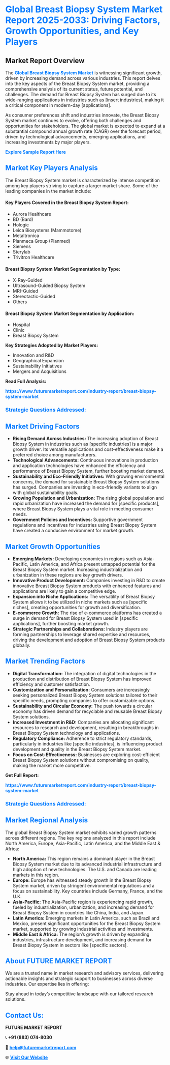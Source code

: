 <h1 style="color: #007BFF;">Global Breast Biopsy System Market Report 2025-2033: Driving Factors, Growth Opportunities, and Key Players</h1>

<section id="overview">
<h2>Market Report Overview</h2>
<p>The <a href="https://www.futuremarketreport.com/industry-report/breast-biopsy-system-market" style="color: #007BFF; text-decoration: none;"><strong>Global Breast Biopsy System Market</strong></a> is witnessing significant growth, driven by increasing demand across various industries. This report delves into the key aspects of the Breast Biopsy System market, providing a comprehensive analysis of its current status, future potential, and challenges. The demand for Breast Biopsy System has surged due to its wide-ranging applications in industries such as [insert industries], making it a critical component in modern-day [applications].</p>
<p>As consumer preferences shift and industries innovate, the Breast Biopsy System market continues to evolve, offering both challenges and opportunities for stakeholders. The global market is expected to expand at a substantial compound annual growth rate (CAGR) over the forecast period, driven by technological advancements, emerging applications, and increasing investments by major players.</p>
</section>

<section id="overview">
<p><a href="https://www.futuremarketreport.com/request-sample/reportId=123453" style="color: #007BFF; text-decoration: none;"><strong>Explore Sample Report Here</strong></a></p>
</section>

<section id="key-players">
<h2 style="color: #007BFF;">Market Key Players Analysis</h2>
<p>The Breast Biopsy System market is characterized by intense competition among key players striving to capture a larger market share. Some of the leading companies in the market include:</p>
<h4>Key Players Covered in the Breast Biopsy System Report:</h4>
<ul><li>Aurora Healthcare</li><li>BD (Bard)</li><li>Hologic</li><li>Leica Biosystems (Mammotome)</li><li>Metaltronica</li><li>Planmeca Group (Planmed)</li><li>Siemens</li><li>Sterylab</li><li>Trivitron Healthcare</li></ul>
<h4>Breast Biopsy System Market Segmentation by Type:</h4>
<ul><li>X-Ray-Guided</li><li>Ultrasound-Guided Biopsy System</li><li>MRI-Guided</li><li>Stereotactic-Guided</li><li>Others</li></ul>

<h4>Breast Biopsy System Market Segmentation by Application:</h4>
<ul><li>Hospital</li><li>Clinic</li><li>Breast Biopsy System</li></ul>
<p><strong>Key Strategies Adopted by Market Players:</strong></p>
<ul>
<li>Innovation and R&D</li>
<li>Geographical Expansion</li>
<li>Sustainability Initiatives</li>
<li>Mergers and Acquisitions</li>
</ul>
</section>

<section>
<p><strong>Read Full Analysis: </strong></p><a href="https://www.futuremarketreport.com/industry-report/breast-biopsy-system-market" style="color: #007BFF; text-decoration: none;"><strong>https://www.futuremarketreport.com/industry-report/breast-biopsy-system-market</strong></a>
<h3 style="color: #007BFF;">Strategic Questions Addressed:</h3>
</section>

<section id="driving-factors">
<h2 style="color: #007BFF;">Market Driving Factors</h2>
<ul>
<li><strong>Rising Demand Across Industries:</strong> The increasing adoption of Breast Biopsy System in industries such as [specific industries] is a major growth driver. Its versatile applications and cost-effectiveness make it a preferred choice among manufacturers.</li>
<li><strong>Technological Advancements:</strong> Continuous innovations in production and application technologies have enhanced the efficiency and performance of Breast Biopsy System, further boosting market demand.</li>
<li><strong>Sustainability and Eco-Friendly Initiatives:</strong> With growing environmental concerns, the demand for sustainable Breast Biopsy System solutions has surged. Companies are investing in eco-friendly variants to align with global sustainability goals.</li>
<li><strong>Growing Population and Urbanization:</strong> The rising global population and rapid urbanization have increased the demand for [specific products], where Breast Biopsy System plays a vital role in meeting consumer needs.</li>
<li><strong>Government Policies and Incentives:</strong> Supportive government regulations and incentives for industries using Breast Biopsy System have created a conducive environment for market growth.</li>
</ul>
</section>

<section id="growth-opportunities">
<h2 style="color: #007BFF;">Market Growth Opportunities</h2>
<ul>
<li><strong>Emerging Markets:</strong> Developing economies in regions such as Asia-Pacific, Latin America, and Africa present untapped potential for the Breast Biopsy System market. Increasing industrialization and urbanization in these regions are key growth drivers.</li>
<li><strong>Innovative Product Development:</strong> Companies investing in R&D to create innovative Breast Biopsy System products with enhanced features and applications are likely to gain a competitive edge.</li>
<li><strong>Expansion into Niche Applications:</strong> The versatility of Breast Biopsy System allows it to be utilized in niche markets such as [specific niches], creating opportunities for growth and diversification.</li>
<li><strong>E-commerce Growth:</strong> The rise of e-commerce platforms has created a surge in demand for Breast Biopsy System used in [specific applications], further boosting market growth.</li>
<li><strong>Strategic Partnerships and Collaborations:</strong> Industry players are forming partnerships to leverage shared expertise and resources, driving the development and adoption of Breast Biopsy System products globally.</li>
</ul>
</section>

<section id="trending-factors">
<h2 style="color: #007BFF;">Market Trending Factors</h2>
<ul>
<li><strong>Digital Transformation:</strong> The integration of digital technologies in the production and distribution of Breast Biopsy System has improved efficiency and customer satisfaction.</li>
<li><strong>Customization and Personalization:</strong> Consumers are increasingly seeking personalized Breast Biopsy System solutions tailored to their specific needs, prompting companies to offer customizable options.</li>
<li><strong>Sustainability and Circular Economy:</strong> The push towards a circular economy has driven demand for recyclable and reusable Breast Biopsy System solutions.</li>
<li><strong>Increased Investment in R&D:</strong> Companies are allocating significant resources to research and development, resulting in breakthroughs in Breast Biopsy System technology and applications.</li>
<li><strong>Regulatory Compliance:</strong> Adherence to strict regulatory standards, particularly in industries like [specific industries], is influencing product development and quality in the Breast Biopsy System market.</li>
<li><strong>Focus on Cost-Effectiveness:</strong> Businesses are exploring cost-efficient Breast Biopsy System solutions without compromising on quality, making the market more competitive.</li>
</ul>
</section>

<section>
<p><strong>Get Full Report: </strong></p><a href="https://www.futuremarketreport.com/industry-report/breast-biopsy-system-market" style="color: #007BFF; text-decoration: none;"><strong>https://www.futuremarketreport.com/industry-report/breast-biopsy-system-market</strong></a>
<h3 style="color: #007BFF;">Strategic Questions Addressed:</h3>
</section>


<section id="regional-analysis">
<h2 style="color: #007BFF;">Market Regional Analysis</h2>
<p>The global Breast Biopsy System market exhibits varied growth patterns across different regions. The key regions analyzed in this report include North America, Europe, Asia-Pacific, Latin America, and the Middle East & Africa:</p>
<ul>
<li><strong>North America:</strong> This region remains a dominant player in the Breast Biopsy System market due to its advanced industrial infrastructure and high adoption of new technologies. The U.S. and Canada are leading markets in this region.</li>
<li><strong>Europe:</strong> Europe has witnessed steady growth in the Breast Biopsy System market, driven by stringent environmental regulations and a focus on sustainability. Key countries include Germany, France, and the U.K.</li>
<li><strong>Asia-Pacific:</strong> The Asia-Pacific region is experiencing rapid growth, fueled by industrialization, urbanization, and increasing demand for Breast Biopsy System in countries like China, India, and Japan.</li>
<li><strong>Latin America:</strong> Emerging markets in Latin America, such as Brazil and Mexico, present significant opportunities for the Breast Biopsy System market, supported by growing industrial activities and investments.</li>
<li><strong>Middle East & Africa:</strong> The region’s growth is driven by expanding industries, infrastructure development, and increasing demand for Breast Biopsy System in sectors like [specific sectors].</li>
</ul>
</section>

<footer>
<h2 style="color: #007BFF;">About FUTURE MARKET REPORT</h2>
<p>We are a trusted name in market research and advisory services, delivering actionable insights and strategic support to businesses across diverse industries. Our expertise lies in offering:</p>

<p>Stay ahead in today’s competitive landscape with our tailored research solutions.</p>

<h2 style="color: #007BFF;">Contact Us:</h2>
<p><strong>FUTURE MARKET REPORT</strong></p>
<p>📞 <strong>+91 (883) 074-8030</strong></p>
<p>📧 <strong><a href="mailto:help@futuremarketreport.com" style="color: #007BFF;">help@futuremarketreport.com</a></strong></p>
<p>🌐 <strong><a href="https://www.futuremarketreport.com/" style="color: #007BFF;">Visit Our Website</a></strong></p>
</footer>